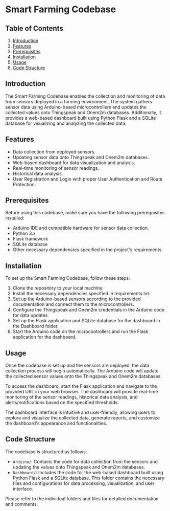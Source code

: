 # Smart Farming Codebase

## Table of Contents
1. [Introduction](#introduction)
2. [Features](#features)
3. [Prerequisites](#prerequisites)
4. [Installation](#installation)
5. [Usage](#usage)
6. [Code Structure](#code-structure)

## Introduction
The Smart Farming Codebase enables the collection and monitoring of data from sensors deployed in a farming environment. The system gathers sensor data using Arduino-based microcontrollers and updates the collected values onto Thingspeak and Onem2m databases. Additionally, it provides a web-based dashboard built using Python Flask and a SQLite database for visualizing and analyzing the collected data.

## Features
- Data collection from deployed sensors.
- Updating sensor data onto Thingspeak and Onem2m databases.
- Web-based dashboard for data visualization and analysis.
- Real-time monitoring of sensor readings.
- Historical data analysis.
- User Registration and Login with proper User Authentication and Route Protection.

## Prerequisites
Before using this codebase, make sure you have the following prerequisites installed:

- Arduino IDE and compatible hardware for sensor data collection.
- Python 3.x
- Flask framework
- SQLite database
- Other necessary dependencies specified in the project's requirements.

## Installation
To set up the Smart Farming Codebase, follow these steps:

1. Clone the repository to your local machine.
2. Install the necessary dependencies specified in requirements.txt.
3. Set up the Arduino-based sensors according to the provided documentation and connect them to the microcontrollers.
4. Configure the Thingspeak and Onem2m credentials in the Arduino code for data updates.
5. Set up the Flask application and SQLite database for the dashboard in the Dashboard folder.
6. Start the Arduino code on the microcontrollers and run the Flask application for the dashboard.

## Usage
Once the codebase is set up and the sensors are deployed, the data collection process will begin automatically. The Arduino code will update the collected sensor values onto the Thingspeak and Onem2m databases.

To access the dashboard, start the Flask application and navigate to the provided URL in your web browser. The dashboard will provide real-time monitoring of the sensor readings, historical data analysis, and alerts/notifications based on the specified thresholds.

The dashboard interface is intuitive and user-friendly, allowing users to explore and visualize the collected data, generate reports, and customize the dashboard's appearance and functionalities.

## Code Structure
The codebase is structured as follows:

- `Arduino/`: Contains the code for data collection from the sensors and updating the values onto Thingspeak and Onem2m databases.
- `Dashboard/`: Includes the code for the web-based dashboard built using Python Flask and a SQLite database. This folder contains the necessary files and configurations for data processing, visualization, and user interface.

Please refer to the individual folders and files for detailed documentation and comments.
